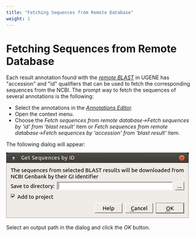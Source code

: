 ```yaml
---
title: "Fetching Sequences from Remote Database"
weight: 1
---
```



# Fetching Sequences from Remote Database

Each result annotation found with the _[remote BLAST](remote-blast.md)_ in UGENE has "accession" and "id" qualifiers that can be used to fetch the corresponding sequences from the NCBI. The prompt way to fetch the sequences of several annotations is the following:

*   Select the annotations in the _[Annotations Editor](annotations-editor.md)._
*   Open the context menu.
*   Choose the _Fetch sequences from remote database->Fetch sequences by 'id' from 'blast result'_ item or _Fetch sequences from remote database->Fetch sequences by 'accession' from 'blast result'_ item.

The following dialog will appear:


![](/images/65930717/65930718.png)

Select an output path in the dialog and click the _OK_ button.

